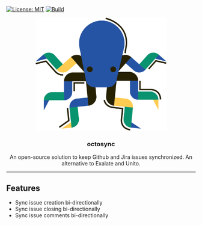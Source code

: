 [![License: MIT](https://img.shields.io/github/license/marcelovicentegc/octosync)](LICENSE)
[![Build](https://github.com/marcelovicentegc/octosync/actions/workflows/build.yml/badge.svg)](https://github.com/marcelovicentegc/octosync/actions/workflows/build.yml)

<p align="center">
  <img alt="octosync logo" src="./assets/octosync.png" height="300" />
  <h3 align="center">octosync</h3>
  <p align="center">An open-source solution to keep Github and Jira issues synchronized. An alternative to Exalate and Unito.</p>
</p>

---

## Features

- Sync issue creation bi-directionally
- Sync issue closing bi-directionally
- Sync issue comments bi-directionally
